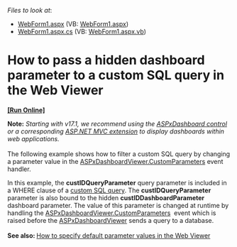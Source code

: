 <!-- default file list -->
*Files to look at*:

* [WebForm1.aspx](./CS/Dashboard_CustomParameters_Web/WebForm1.aspx) (VB: [WebForm1.aspx](./VB/Dashboard_CustomParameters_Web/WebForm1.aspx))
* [WebForm1.aspx.cs](./CS/Dashboard_CustomParameters_Web/WebForm1.aspx.cs) (VB: [WebForm1.aspx.vb](./VB/Dashboard_CustomParameters_Web/WebForm1.aspx.vb))
<!-- default file list end -->
# How to pass a hidden dashboard parameter to a custom SQL query in the Web Viewer
<!-- run online -->
**[[Run Online]](https://codecentral.devexpress.com/t338480)**
<!-- run online end -->


<p><strong>Note:</strong> <em>Starting with v17.1, we recommend using the <a href="https://documentation.devexpress.com/Dashboard/CustomDocument16976.aspx">ASPxDashboard control</a> or a corresponding <a href="https://documentation.devexpress.com/Dashboard/CustomDocument16977.aspx">ASP.NET MVC extension</a> to display dashboards within web applications.</em><br><br>The following example shows how to filter a custom SQL query by changing a parameter value in the <a href="https://documentation.devexpress.com/#Dashboard/DevExpressDashboardWebASPxDashboardViewer_CustomParameterstopic">ASPxDashboardViewer.CustomParameters</a> event handler.</p>
<p>In this example, the <strong>custIDQueryParameter</strong> query parameter is included in a WHERE clause of a <a href="https://documentation.devexpress.com/#Dashboard/CustomDocument115212">custom SQL query</a>. The <strong>custIDQueryParameter </strong>parameter is also bound to the hidden <strong>custIDDashboardParameter</strong> dashboard parameter. The value of this parameter is changed at runtime by handling the <a href="https://documentation.devexpress.com/#Dashboard/DevExpressDashboardWebASPxDashboardViewer_CustomParameterstopic">ASPxDashboardViewer.CustomParameters</a>  event which is raised before the <a href="https://documentation.devexpress.com/#Dashboard/clsDevExpressDashboardWebASPxDashboardViewertopic">ASPxDashboardViewer</a> sends a query to a database.<br><br><strong>See also: </strong><a href="https://www.devexpress.com/Support/Center/p/T475791">How to specify default parameter values in the Web Viewer</a></p>

<br/>


